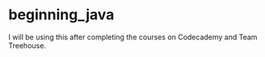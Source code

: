 # beginning_java
I will be using this after completing the courses on Codecademy and Team Treehouse.
